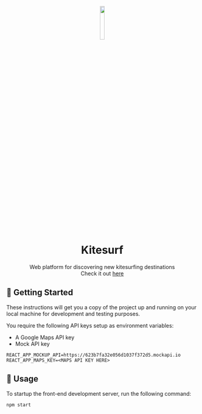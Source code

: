<p align="center"> 
    <img width="15%"  src="https://icon-library.com/images/surfing-icon/surfing-icon-4.jpg">
    <h1 align="center">
        Kitesurf
    </h1>
</p>
<p align="center"> 
    Web platform for discovering new kitesurfing destinations
    <br> 
    Check it out <a href="kitesurftest.netlify.com">here</a>
</p>


## 🏁 Getting Started <a name = "getting_started"></a>

These instructions will get you a copy of the project up and running on your local machine for development and testing purposes.

You require the following API keys setup as environment variables:

- A Google Maps API key
- Mock API key

```
REACT_APP_MOCKUP_API=https://623b7fa32e056d1037f372d5.mockapi.io
REACT_APP_MAPS_KEY=<MAPS API KEY HERE>
```

## 🔧 Usage <a name="usage"></a>

To startup the front-end development server, run the following command:

```bash
npm start
```
